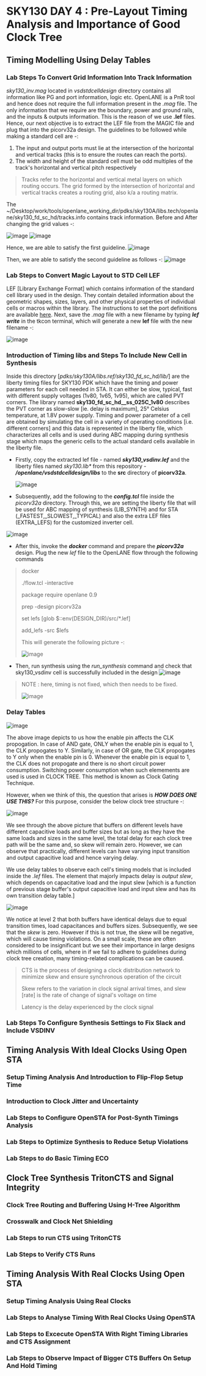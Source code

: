 # SKY130 DAY 4 : Pre-Layout Timing Analysis and Importance of Good Clock Tree
## Timing Modelling Using Delay Tables
### Lab Steps To Convert Grid Information Into Track Information

_sky130_inv.mag_ located in _vsdstdcelldesign_ directory contains all information like PG and port information, logic etc. OpenLANE is a PnR tool and hence does not require the full information present in the _.mag_ file. The only information that we require are the boundary, power and ground rails, and the inputs & outputs information. This is the reason of we use **.lef** files. Hence, our next  objective is to extract the LEF file from the MAGIC file and plug that into the picorv32a design. The guidelines to be followed while making a standard cell are -:

1. The input and output ports must lie at the intersection of the horizontal and vertical tracks (this is to ensure the routes can reach the ports).
2. The width and height of the standard cell must be odd multiples of the track's horizontal and vertical pitch respectively

> Tracks refer to the horizontal and vertical metal layers on which routing occurs. The grid formed by the intersection of horizontal and vertical tracks creates a routing grid, also k/a a routing matrix.

The ~/Desktop/work/tools/openlane_working_dir/pdks/sky130A/libs.tech/openlane/sky130_fd_sc_hd/tracks.info contains track information. Before and After changing the grid values -:

![image](https://github.com/ojasvi-shah/Advanced-Physical-Design-Using-OpenLANE--Ojasvi-Shah/assets/163879237/aea3baeb-f06a-4fc1-bc49-403f5fc576dc)
![image](https://github.com/ojasvi-shah/Advanced-Physical-Design-Using-OpenLANE--Ojasvi-Shah/assets/163879237/389e6a93-2f1f-485b-ba46-e035bb3b896e)

Hence, we are able to satisfy the first guideline. 
![image](https://github.com/ojasvi-shah/Advanced-Physical-Design-Using-OpenLANE--Ojasvi-Shah/assets/163879237/db9b4d6c-7eeb-4fa8-8291-3d72f300c712)

Then, we are able to satisfy the second guideline as follows -:
![image](https://github.com/ojasvi-shah/Advanced-Physical-Design-Using-OpenLANE--Ojasvi-Shah/assets/163879237/1f114768-5c36-459e-9d8f-0bb8895912d8)

### Lab Steps to Convert Magic Layout to STD Cell LEF

LEF [Library Exchange Format] which contains information of the standard cell library used in the design. They contain detailed information about the geometric shapes, sizes, layers, and other physical properties of individual cells or macros within the library. The instructions to set the port definitions are available [here](https://github.com/nickson-jose/vsdstdcelldesign#create-port-definition). Next, save the _.mag_ file with a new filename by typing _**lef write**_ in the tkcon terminal, which will generate a new **lef** file with the new filename -:

![image](https://github.com/ojasvi-shah/Advanced-Physical-Design-Using-OpenLANE--Ojasvi-Shah/assets/163879237/60742f8a-ba20-474b-892e-10989f16efa8)

### Introduction of Timing **libs** and Steps To Include New Cell in Synthesis

Inside this directory [_pdks/sky130A/libs.ref/sky130_fd_sc_hd/lib/_] are the liberty timing files for SKY130 PDK which have the timing and power parameters for each cell needed in STA. It can either be slow, typical, fast with different supply voltages (1v80, 1v65, 1v95), which are called PVT corners. The library named **sky130_fd_sc_hd__ss_025C_1v80** describes the PVT corner as slow-slow [ie. delay is maximum], 25° Celsius temperature, at 1.8V power supply. Timing and power parameter of a cell are obtained by simulating the cell in a variety of operating conditions [i.e. different corners] and this data is represented in the liberty file, which characterizes all cells and is used during ABC mapping during synthesis stage which maps the generic cells to the actual standard cells available in the liberty file.

- Firstly, copy the extracted lef file - named _**sky130_vsdinv.lef**_ and the liberty files named _**sky130*.lib**_ from this repository - _**/openlane/vsdstdcelldesign/libs**_ to the **src** directory of **picorv32a**.

  ![image](https://github.com/ojasvi-shah/Advanced-Physical-Design-Using-OpenLANE--Ojasvi-Shah/assets/163879237/9cdf6857-1eb6-4d9a-954d-83d46acf3548)

- Subsequently, add the following to the _**config.tcl**_ file inside the _picorv32a_ directory. Through this, we are setting the liberty file that will be used for ABC mapping of synthesis (LIB_SYNTH) and for STA (_FASTEST,_SLOWEST,_TYPICAL) and also the extra LEF files (EXTRA_LEFS) for the customized inverter cell.

![image](https://github.com/ojasvi-shah/Advanced-Physical-Design-Using-OpenLANE--Ojasvi-Shah/assets/163879237/849e78c9-01b5-462b-81a2-e43d8f260172)

-   After this, invoke the _**docker**_ command and prepare the _**picorv32a**_ design. Plug the new _lef_ file to the OpenLANE flow through the following commands

> docker
>
> 
> ./flow.tcl -interactive
>
> 
> package require openlane 0.9
>
> 
> prep -design picorv32a
>
> 
> set lefs [glob $::env(DESIGN_DIR)/src/*.lef]
>
> 
> add_lefs -src $lefs
>
> 
> This will generate the following picture -:
>
> 
> ![image](https://github.com/ojasvi-shah/Advanced-Physical-Design-Using-OpenLANE--Ojasvi-Shah/assets/163879237/2de2bc50-1ee4-4f11-bbfd-05f34ac555d2)

- Then, run synthesis using the _run_synthesis_ command and check that sky130_vsdinv cell is successfully included in the design
  ![image](https://github.com/ojasvi-shah/Advanced-Physical-Design-Using-OpenLANE--Ojasvi-Shah/assets/163879237/138f4c76-f7e8-477e-9258-bfc344a37432)

> NOTE : here, timing is not fixed, which then needs to be fixed.
>
> 
> ![image](https://github.com/ojasvi-shah/Advanced-Physical-Design-Using-OpenLANE--Ojasvi-Shah/assets/163879237/83438d2c-b993-460f-a4f9-f8c9d55f2e4c)

### Delay Tables

![image](https://github.com/ojasvi-shah/Advanced-Physical-Design-Using-OpenLANE--Ojasvi-Shah/assets/163879237/17a6e767-5d3e-418b-82f6-bd46df41d0cc)

The above image depicts to us how the enable pin affects the CLK propogation. In case of AND gate, ONLY when the enable pin is equal to 1, the CLK propogates to Y. Similarly, in case of OR gate, the CLK propogates to Y only when the enable pin is 0. Whenever the enable pin is equal to 1, the CLK does not propogate and there is no short circuit power consumption. Switching power consumption when such elemements are used is used in CLOCK TREE. This method is known as Clock Gating Technique.

However, when we think of this, the question that arises is _**HOW DOES ONE USE THIS?**_ For this purpose, consider the below clock tree structure -:

![image](https://github.com/ojasvi-shah/Advanced-Physical-Design-Using-OpenLANE--Ojasvi-Shah/assets/163879237/db284022-8ee5-4145-ba0d-920fdfd1de59)

We see through the above picture that buffers on different levels have different capacitive loads and buffer sizes but as long as they have the same loads and sizes in the same level, the total delay for each clock tree path will be the same and, so skew will remain zero. However, we can observe that practically, different levels can have varying input transition and output capacitive load and hence varying delay.

We use delay tables to observe each cell's timing models that is included inside the _.lef_ files. The element that majorly impacts delay is _output slew_, which depends on capacitative load and the input slew [which is a function of previous stage buffer's output capacitive load and input slew and has its own transition delay table.]

![image](https://github.com/ojasvi-shah/Advanced-Physical-Design-Using-OpenLANE--Ojasvi-Shah/assets/163879237/27168e84-7202-48bb-9e87-9ca3e0131c91)

We notice at level 2 that both buffers have identical delays due to equal transition times, load capacitances and buffers sizes. Subsequently, we see that the _skew_ is zero. However if this is not true, the skew will be negative, which will cause timing violations. On a small scale, these are often considered to be insignificant but we see their importance in large designs which millions of cells, where in if we fail to adhere to guidelines during clock tree creation, many timing-related complications can be caused.

> CTS is the process of designing a clock distribution network to minimize skew and ensure synchronous operation of the circuit
> 
> Skew refers to the variation in clock signal arrival times, and slew [rate] is the rate of change of signal's voltage on time
> 
> Latency is the delay experienced by the clock signal

### Lab Steps To Configure Synthesis Settings to Fix Slack and Include VSDINV
## Timing Analysis With Ideal Clocks Using Open STA
### Setup Timing Analysis And Introduction to Flip-Flop Setup Time
### Introduction to Clock Jitter and Uncertainty
### Lab Steps to Configure OpenSTA for Post-Synth Timings Analysis
### Lab Steps to Optimize Synthesis to Reduce Setup Violations
### Lab Steps to do Basic Timing ECO
## Clock Tree Synthesis TritonCTS and Signal Integrity
### Clock Tree Routing and Buffering Using H-Tree Algorithm
### Crosswalk and Clock Net Shielding
### Lab Steps to run CTS using TritonCTS
### Lab Steps to Verify CTS Runs
## Timing Analysis  With Real Clocks Using Open STA
### Setup Timing Analysis Using Real Clocks
### Lab Steps to Analyse Timing With Real Clocks Using OpenSTA
### Lab Steps to Excecute OpenSTA With Right Timing Libraries and CTS Assignment
### Lab Steps to Observe Impact of Bigger CTS Buffers On Setup And Hold Timing
